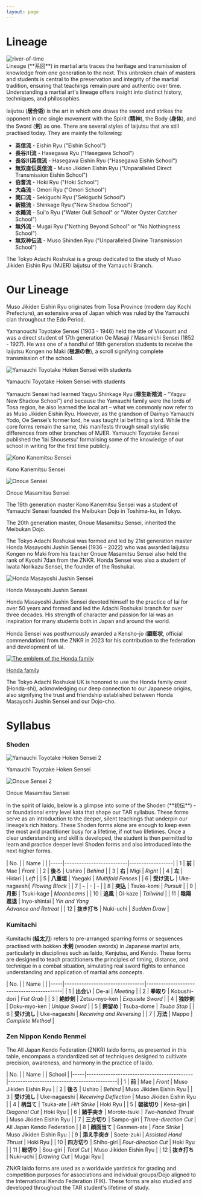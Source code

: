 ```yaml
---
layout: page
---
```

# Lineage
<div class="image-container single-image-container">
    <img id="river-of-time" src="../assets/images/river-of-time-s.png" alt="river-of-time">
</div>
Lineage (**系図**) in martial arts traces the heritage and transmission of knowledge from one generation to the next. This unbroken chain of masters and students is central to the preservation and integrity of the martial tradition, ensuring that teachings remain pure and authentic over time. Understanding a martial art's lineage offers insight into distinct history, techniques, and philosophies.

Iaijutsu (**居合術**) is the art in which one draws the sword and strikes the opponent in one single movement with the Spirit (**精神**), the Body (**身体**), and the Sword (**剣**) as one. There are several styles of Iaijutsu that are still practised today. They are mainly the following:
* **英信流** - Eishin Ryu ("Eishin School")
* **長谷川流** - Hasegawa Ryu ("Hasegawa School")
* **長谷川英信流** - Hasegawa Eishin Ryu ("Hasegawa Eishin School")
* **無双直伝英信流** - Muso Jikiden Eishin Ryu ("Unparalleled Direct Transmission Eishin School")
* **伯耆流** - Hoki Ryu ("Hoki School")
* **大森流** - Omori Ryu ("Omori School")
* **関口流** - Sekiguchi Ryu ("Sekiguchi School")
* **新陰流** - Shinkage Ryu ("New Shadow School")
* **水鷗流** - Sui'o Ryu ("Water Gull School" or "Water Oyster Catcher School")
* **無外流** - Mugai Ryu ("Nothing Beyond School" or "No Nothingness School")
* **無双神伝流** - Muso Shinden Ryu ("Unparalleled Divine Transmission School")

The Tokyo Adachi Roshukai is a group dedicated to the study of Muso Jikiden Eishin Ryu (MJER) Iaijutsu of the Yamauchi Branch. 

# Our Lineage

Muso Jikiden Eishin Ryu originates from Tosa Province (modern day Kochi Prefecture), an extensive area of Japan which was ruled by the Yamauchi clan throughout the Edo Period. 

Yamanouchi Toyotake Sensei (1903 - 1946) held the title of Viscount and was a direct student of 17th generation Oe Masaji / Masamichi Sensei (1852 - 1927). He was one of a handful of 18th generation students to receive the Iaijutsu Kongen no Maki (**根源の巻**), a scroll signifying complete transmission of the school. 

<div class="image-container single-image-container">
    <img src="../assets/images/yamauchi-group-photo-resized.gif" alt="Yamauchi Toyotake Hoken Sensei with students">
    <p>Yamauchi Toyotake Hoken Sensei with students</p>
</div>

Yamauchi Sensei had learned Yagyu Shinkage Ryu (**柳生新陰流** - "Yagyu New Shadow School") and because the Yamauchi family were the lords of Tosa region, he also learned the local art – what we commonly now refer to as Muso Jikiden Eishin Ryu. However, as the grandson of Daimyo Yamauchi Yodo, Oe Sensei’s former lord, he was taught Iai befitting a lord. While the core forms remain the same, this manifests through small stylistic differences from other branches of MJER. Yamauchi Toyotake Sensei published the 'Iai Shousetsu' formalising some of the knowledge of our school in writing for the first time publicly.

<div class="image-container grid-image-container">
    <div class="image-with-caption-item">
        <img src="../assets/images/Kono-Kanemitsu-Sensei-vertical.png" alt="Kono Kanemitsu Sensei">
        <p>Kono Kanemitsu Sensei</p>
    </div>
    <div class="image-with-caption-item">
        <img src="../assets/images/Onoue-Sensei-sq.jpeg" alt="Onoue Sensei">
        <p>Onoue Masamitsu Sensei</p>
    </div>
</div>

The 19th generation master Kono Kanemitsu Sensei was a student of Yamauchi Sensei founded the Meibukan Dojo in Toshima-ku, in Tokyo. 

The 20th generation master, Onoue Masamitsu Sensei, inherited the Meibukan Dojo.

The Tokyo Adachi Roshukai was formed and led by 21st generation master Honda Masayoshi Jushin Sensei (1936 – 2022) who was awarded Iaijutsu Kongen no Maki from his teacher Onoue Masamitsu Sensei also held the rank of Kyoshi 7dan from the ZNKR. Honda Sensei was also a student of Iwata Norikazu Sensei, the founder of the Roshukai.

<div class="image-container single-image-container">
    <img src="../assets/images/Honda-Masayoshi-sensei-sq.jpeg" alt="Honda Masayoshi Jushin Sensei">
    <p>Honda Masayoshi Jushin Sensei</p>
</div>

Honda Masayoshi Jushin Sensei devoted himself to the practice of Iai for over 50 years and formed and led the Adachi Roshukai branch for over three decades. His strength of character and passion for Iai was an inspiration for many students both in Japan and around the world. 

Honda Sensei was posthumously awarded a Kensho-jo (**顕彰状**, official commendation) from the ZNKR in 2023 for his contribution to the federation and development of Iai.

<div class="centered-image-button image-with-caption-button">
    <a href="https://ja.wikipedia.org/wiki/%E6%9C%AC%E5%A4%9A%E6%B0%8F">
        <img src="../assets/images/Honda-mon-1200-wh.png" alt="The emblem of the Honda family">
        <p>Honda family</p>
    </a>
</div>

The Tokyo Adachi Roshukai UK is honored to use the Honda family crest (Honda-shi), acknowledging our deep connection to our Japanese origins, also signifying the trust and friendship established between Honda Masayoshi Jushin Sensei and our Dojo-cho.

# Syllabus
### Shoden
<div class="image-container grid-image-container">
    <div class="image-with-caption-item">
        <img src="../assets/images/Yamauchi-Toyotake-Hoken-sq.jpg" alt="Yamauchi Toyotake Hoken Sensei 2">
        <p>Yamauchi Toyotake Hoken Sensei</p>
    </div>
    <div class="image-with-caption-item">
        <img src="../assets/images/Onoe-Masamitsu-Sensei-yaegaki-sq.png" alt="Onoue Sensei 2">
        <p>Onoue Masamitsu Sensei</p>
    </div>
</div>
In the spirit of Iaido, below is a glimpse into some of the Shoden (**初伝**) - or foundational entry level kata that shape our TAR syllabus. These forms serve as an introduction to the deeper, silent teachings that underpin our lineage’s rich history. These Shoden forms alone are enough to keep even the most avid practitioner busy for a lifetime, if not two lifetimes. Once a clear understanding and skill is developed, the student is then permitted to learn and practice deeper level Shoden forms and also introduced into the next higher forms.


| No. |       |     Name          |                |
|-----|--------------------------|------------------|
| 1   | **前** | Mae             | *Front*          |
| 2   | **後ろ** | Ushiro        | *Behind*         |
| 3   | **右** | Migi            | *Right*          |
| 4   | **左** | Hidari          | *Left*           |
| 5   | **八重垣** | Yaegaki     | *Multifold Fences* |
| 6   | **受け流し** | Uke-nagaeshi| *Flowing Block* |
| 7   | **-** | -      | *-* |
| 8   | **突込** | Tsuke-komi     | *Pursuit*         |
| 9   | **月影** | Tsuki-kage     | *Moonbeams*    |
| 10  | **追風** | Oi-kaze        | *Tailwind*  |
| 11  | **陰陽進退** | Inyo-shintai | *Yin and Yang<br>Advance and Retreat* |
| 12  | **抜き打ち** | Nuki-uchi  | *Sudden Draw*    |


### Kumitachi
Kumitachi (**組太刀**) refers to pre-arranged sparring forms or sequences practised with bokken **木剣** (wooden swords) in Japanese martial arts, particularly in disciplines such as Iaido, Kenjutsu, and Kendo. These forms are designed to teach practitioners the principles of timing, distance, and technique in a combat situation, simulating real sword fights to enhance understanding and application of martial arts concepts.

| No. |      |     Name             |                                |
|-----|---------------------------------|-------------------------------------------|
| 1   | **出会い** | De-ai              | *Meeting*                                 |
| 2   | **拳取り** | Kobushi-dori       | *Fist Grab*                               |
| 3   | **絶妙剣** | Zetsu-myo-ken      | *Exquisite Sword*                         |
| 4   | **独妙剣** | Doku-myo-ken       | *Unique Sword*                            |
| 5   | **鍔留め** | Tsuba-dome         | *Tsuba Stop*                              |
| 6   | **受け流し** | Uke-nagaeshi     | *Receiving and Reversing*                 |
| 7   | **万法** | Mappo                | *Complete Method*  |

### Zen Nippon Kendo Renmei

The All Japan Kendo Federation (ZNKR) Iaido forms, as presented in this table, encompass a standardized set of techniques designed to cultivate precision, awareness, and harmony in the practice of Iaido.

| No. |     |           Name |                   | School                                      |
|-----|--------------------------------------------|---------------------------------------------|
| 1   | **前** | Mae | *Front*                | Muso Jikiden Eishin Ryu |
| 2   | **後ろ** | Ushiro | *Behind*           | Muso Jikiden Eishin Ryu |
| 3   | **受け流し** | Uke-nagaeshi | *Receiving Deflection* | Muso Jikiden Eishin Ryu |
| 4   | **柄当て** | Tsuka-ate | *Hilt Strike* | Hoki Ryu |
| 5   | **袈裟切り** | Kesa-giri | *Diagonal Cut* | Hoki Ryu |
| 6   | **諸手突き** | Morote-tsuki | *Two-handed Thrust* |  Muso Jikiden Eishin Ryu |
| 7   | **三方切り** | Sampo-giri | *Three-direction Cut* | All Japan Kendo Federation |
| 8   | **顔面当て** | Ganmen-ate | *Face Strike* | Muso Jikiden Eishin Ryu |
| 9   | **添え手突き** | Soete-zuki | *Assisted Hand Thrust* | Hoki Ryu |
| 10  | **四方切り** | Shiho-giri | *Four-direction Cut* | Hoki Ryu |
| 11  | **総切り** | Sou-giri | *Total Cut* | Muso Jikiden Eishin Ryu |
| 12  | **抜き打ち** | Nuki-uchi | *Drawing Cut*  | Mugai Ryu |

ZNKR Iaido forms are used as a worldwide yardstick for grading and competition purposes for associations and individual groups/Dojo aligned to the International Kendo Federation (FIK). These forms are also studied and developed throughout the TAR student's lifetime of study.